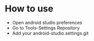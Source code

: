# How to use
- Open android studio preferences
- Go to Tools-Settings Repository
- Add your android-studio.settings.git
